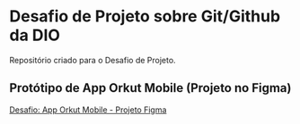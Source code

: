 # Desafio de Projeto sobre Git/Github da DIO
Repositório criado para o Desafio de Projeto.
## Protótipo de App Orkut Mobile (Projeto no Figma)
[Desafio: App Orkut Mobile - Projeto Figma](https://www.figma.com/proto/jF3LHb8fiKYJELViGItOCG/Orkut-Mobile?page-id=0%3A1&node-id=1%3A2&viewport=332%2C297%2C0.24&scaling=scale-down&starting-point-node-id=1%3A2)

